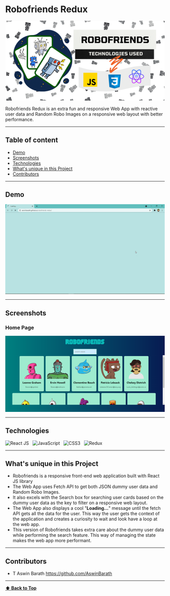 # Robofriends Redux

<p>
<img src="assets/Robofriends Cover design.png" alt="Robofriends Cover design" width=800px />
</p>

Robofriends Redux is an extra fun and responsive Web App with reactive user data and Random Robo Images on a responsive web layout with better performance.

---

## Table of content

- [Demo](#Demo)
- [Screenshots](#Screenshots)
- [Technologies](#Technologies)
- [What's unique in this Project](#whats-unique-in-this-project)
- [Contributors](#Contributors)

---

## Demo

<p>
  <img src="./assets/Robofriends Redux Demo.gif" alt="Robofriends Demo" width=800px />
</p>

---

## Screenshots

### Home Page

<p>
<img src="assets/Robofriends Home Page.PNG" alt="Robofriends Home Page" width=800px />
</p>

---

## Technologies

![React JS](https://img.shields.io/badge/React-20232A?style=for-the-badge&logo=react&logoColor=61DAFB)
&nbsp;
![JavaScript](https://img.shields.io/badge/JavaScript-323330?style=for-the-badge&logo=javascript&logoColor=F7DF1E)
&nbsp;
![CSS3](https://img.shields.io/badge/CSS3-1572B6?style=for-the-badge&logo=css3&logoColor=white)
&nbsp;
![Redux](https://img.shields.io/badge/Redux-593D88?style=for-the-badge&logo=redux&logoColor=white)
&nbsp;

---

## What's unique in this Project

- Robofriends is a responsive front-end web application built with React JS library 
- The Web App uses Fetch API to get both JSON dummy user data and Random Robo Images.
- It also excels with the Search box for searching user cards based on the dummy user data as the key to filter on a responsive web layout.
- The Web App also displays a cool "**Loading...**" message until the fetch API gets all the data for the user. This way the user gets the context of the application and creates a curiosity to wait and look have a loop at the web app.
- This version of Robofriends takes extra care about the dummy user data while performing the search feature. This way of managing the state makes the web app more performant.

---

## Contributors

- T Aswin Barath <https://github.com/AswinBarath>

---

**[⬆ Back to Top](#Robofriends-redux)**
